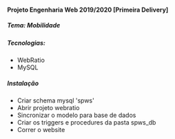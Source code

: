 #### Projeto Engenharia Web 2019/2020 [Primeira Delivery]

##### Tema: Mobilidade

##### Tecnologias:
- WebRatio
- MySQL

##### Instalação

- Criar schema mysql 'spws'
- Abrir projeto webratio
- Sincronizar o modelo para base de dados
- Criar os triggers e procedures da pasta spws_db
- Correr o website
